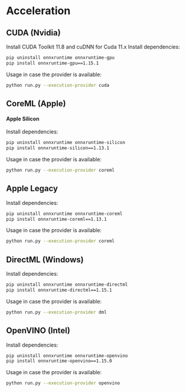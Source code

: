 
# Acceleration
## CUDA (Nvidia)
Install CUDA Toolkit 11.8 and cuDNN for Cuda 11.x
Install dependencies:
```sh
pip uninstall onnxruntime onnxruntime-gpu
pip install onnxruntime-gpu==1.15.1
```
Usage in case the provider is available:
```sh
python run.py --execution-provider cuda
```


## CoreML (Apple)
#### Apple Silicon
Install dependencies:

```sh
pip uninstall onnxruntime onnxruntime-silicon
pip install onnxruntime-silicon==1.13.1
```
Usage in case the provider is available:
```sh
python run.py --execution-provider coreml
```

## Apple Legacy

Install dependencies:
```sh
pip uninstall onnxruntime onnxruntime-coreml
pip install onnxruntime-coreml==1.13.1
```
Usage in case the provider is available:
```sh
python run.py --execution-provider coreml
```

## DirectML (Windows)
Install dependencies:
```sh
pip uninstall onnxruntime onnxruntime-directml
pip install onnxruntime-directml==1.15.1
```
Usage in case the provider is available:
```sh
python run.py --execution-provider dml
```

## OpenVINO (Intel)
Install dependencies:
```sh
pip uninstall onnxruntime onnxruntime-openvino
pip install onnxruntime-openvino==1.15.0
```
Usage in case the provider is available:
```sh
python run.py --execution-provider openvino
```

